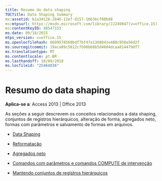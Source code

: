 ```yaml
---
title: Resumo do data shaping
TOCTitle: Data Shaping Summary
ms:assetid: b1a34128-2846-12ef-d157-16636cf80bd8
ms:mtpsurl: https://msdn.microsoft.com/library/JJ249847(v=office.15)
ms:contentKeyID: 48547153
ms.date: 09/18/2015
mtps_version: v=office.15
ms.openlocfilehash: 6699578569bdf7bf47a1368041e408c950a56d2f
ms.sourcegitcommit: 19aca09c5812cfb98b68b5d4604dcaa814479df7
ms.translationtype: MT
ms.contentlocale: pt-BR
ms.lasthandoff: 10/09/2018
ms.locfileid: "25464836"
---
```

# <a name="data-shaping-summary"></a>Resumo do data shaping


**Aplica-se a**: Access 2013 | Office 2013

As seções a seguir descrevem os conceitos relacionados a data shaping, conjuntos de registros hierárquicos, alteração de forma, agregados neto, formas com parâmetros e salvamento de formas em arquivos.

  - [Data Shaping](data-shaping.md)

  - [Reformatação](reshaping.md)

  - [Agregados neto](grandchild-aggregates.md)

  - [Comandos com parâmetros e comandos COMPUTE de intervenção](parameterized-commands-with-intervening-compute-commands.md)

  - [Mantendo conjuntos de registros hierárquicos](persisting-hierarchical-recordsets.md)

